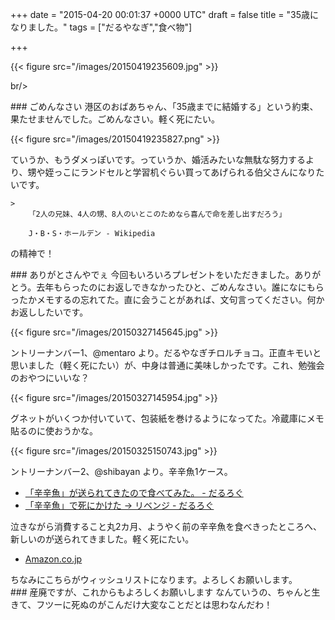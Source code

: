 
+++
date = "2015-04-20 00:01:37 +0000 UTC"
draft = false
title = "35歳になりました。"
tags = ["だるやなぎ","食べ物"]

+++


{{< figure src="/images/20150419235609.jpg"  >}}

br/>


<div class="section">
    ### ごめんなさい
    港区のおばあちゃん、「35歳までに結婚する」という約束、果たせませんでした。ごめんなさい。軽く死にたい。

{{< figure src="/images/20150419235827.png"  >}}

ていうか、もうダメっぽいです。っていうか、婚活みたいな無駄な努力するより、甥や姪っこにランドセルと学習机ぐらい買ってあげられる伯父さんになりたいです。

    >
        「2人の兄妹、4人の甥、8人のいとこのためなら喜んで命を差し出すだろう」

        J・B・S・ホールデン - Wikipedia
    
の精神で！

</div>
<div class="section">
    ### ありがとさんやでぇ
    今回もいろいろプレゼントをいただきました。ありがとう。去年もらったのにお返しできなかったひと、ごめんなさい。誰になにもらったかメモするの忘れてた。直に会うことがあれば、文句言ってください。何かお返ししたいです。

{{< figure src="/images/20150327145645.jpg"  >}}

ントリーナンバー1、@mentaro より。だるやなぎチロルチョコ。正直キモいと思いました（軽く死にたい）が、中身は普通に美味しかったです。これ、勉強会のおやつにいいな？

{{< figure src="/images/20150327145954.jpg"  >}}

グネットがいくつか付いていて、包装紙を巻けるようになってた。冷蔵庫にメモ貼るのに使おうかな。

{{< figure src="/images/20150325150743.jpg"  >}}

ントリーナンバー2、@shibayan より。辛辛魚1ケース。

<ul>
<li><a href="https://blog.daruyanagi.jp/entry/2015/02/04/204808">「辛辛魚」が送られてきたので食べてみた。 - だるろぐ</a></li>
<li><a href="https://blog.daruyanagi.jp/entry/2015/02/10/003213">「辛辛魚」で死にかけた → リベンジ - だるろぐ</a></li>
</ul>泣きながら消費すること丸2カ月、ようやく前の辛辛魚を食べきったところへ、新しいのが送られてきました。軽く死にたい。

<ul>
<li><a href="http://www.amazon.co.jp/gp/registry/wishlist/17CIQBD4FKZQW">Amazon.co.jp</a></li>
</ul>ちなみにこちらがウィッシュリストになります。よろしくお願いします。

</div>
<div class="section">
    ### 産廃ですが、これからもよろしくお願いします
    なんていうの、ちゃんと生きて、フツーに死ぬのがこんだけ大変なことだとは思わなんだわ！

</div>

